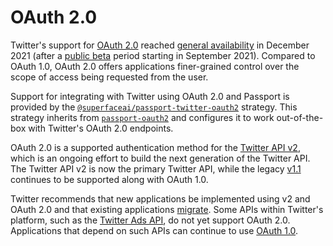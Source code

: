 # OAuth 2.0

Twitter's support for [OAuth 2.0](https://developer.twitter.com/en/docs/authentication/oauth-2-0)
reached [general availability](https://twittercommunity.com/t/announcing-oauth-2-0-general-availability/163555)
in December 2021 (after a [public beta](https://twittercommunity.com/t/announcing-oauth-2-0-beta/159189)
period starting in September 2021).  Compared to OAuth 1.0, OAuth 2.0 offers
applications finer-grained control over the scope of access being requested from
the user.

Support for integrating with Twitter using OAuth 2.0 and Passport is provided by
the [`@superfaceai/passport-twitter-oauth2`](https://www.npmjs.com/package/@superfaceai/passport-twitter-oauth2)
strategy.  This strategy inherits from [`passport-oauth2`](https://www.passportjs.org/packages/passport-oauth2/)
and configures it to work out-of-the-box with Twitter's OAuth 2.0 endpoints.

OAuth 2.0 is a supported authentication method for the [Twitter API v2](https://developer.twitter.com/en/docs/twitter-api/getting-started/about-twitter-api),
which is an ongoing effort to build the next generation of the Twitter API.  The
Twitter API v2 is now the primary Twitter API, while the legacy [v1.1](https://developer.twitter.com/en/docs/twitter-api/v1)
continues to be supported along with OAuth 1.0.

Twitter recommends that new applications be implemented using v2 and OAuth 2.0
and that existing applications [migrate](https://developer.twitter.com/en/docs/twitter-api/migrate/overview).
Some APIs within Twitter's platform, such as the [Twitter Ads API](https://developer.twitter.com/en/docs/twitter-ads-api),
do not yet support OAuth 2.0.  Applications that depend on such APIs can
continue to use [OAuth 1.0](../oauth/).
